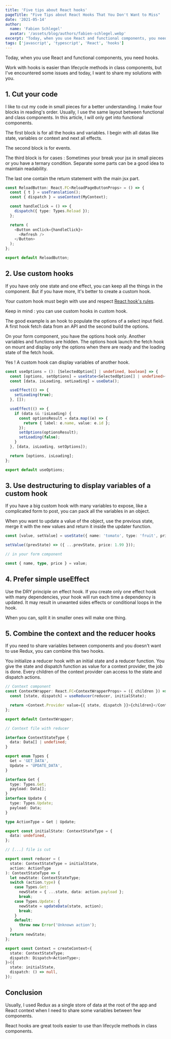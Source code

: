```yaml
---
title: 'Five tips about React hooks'
pageTitle: "Five Tips about React Hooks That You Don't Want to Miss"
date: '2021-05-14'
author:
  name: 'Fabien Schlegel'
  avatar: '/assets/blog/authors/fabien-schlegel.webp'
excerpt: "Today, when you use React and functional components, you need hooks. I've encountered some issues during development and today, I want to share my tips about React hooks with you."
tags: ['javascript', 'typescript', 'React', 'hooks']
---
```


Today, when you use React and functional components, you need hooks.

Work with hooks is easier than lifecycle methods in class components, but I've encountered some issues and today, I want to share my solutions with you.

## 1. Cut your code

I like to cut my code in small pieces for a better understanding. I make four blocks in reading's order. Usually, I use the same layout between functional and class components. In this article, I will only get into functional components.

The first block is for all the hooks and variables. I begin with all datas like state, variables or context and next all effects.

The second block is for events.

The third block is for cases : Sometimes your break your jsx in small pieces or you have a ternary condition. Separate some parts can be a good idea to maintain readability.

The last one contain the return statement with the main jsx part.

```typescript
const ReloadButton: React.FC<ReloadPageButtonProps> = () => {
  const { t } = useTranslation();
  const { dispatch } = useContext(MyContext);

  const handleClick = () => {
    dispatch({ type: Types.Reload });
  };

  return (
    <Button onClick={handleClick}>
      <Refresh />
    </Button>
  );
};

export default ReloadButton;
```

## 2. Use custom hooks

If you have only one state and one effect, you can keep all the things in the component. But if you have more, It's better to create a custom hook.

Your custom hook must begin with use and respect [React hook's rules](https://reactjs.org/docs/hooks-rules.html).

Keep in mind : you can use custom hooks in custom hook.

The good example is an hook to populate the options of a select input field. A first hook fetch data from an API and the second build the options.

On your form component, you have the options hook only. Another variables and functions are hidden. The options hook launch the fetch hook on mount and display only the options when there are ready and the loading state of the fetch hook.

Yes ! A custom hook can display variables of another hook.

```typescript
const useOptions = (): [SelectedOption[] | undefined, boolean] => {
  const [options, setOptions] = useState<SelectedOption[] | undefined>();
  const [data, isLoading, setLoading] = useData();

  useEffect(() => {
    setLoading(true);
  }, []);

  useEffect(() => {
    if (data && !isLoading) {
      const optionsResult = data.map((e) => {
        return { label: e.name, value: e.id };
      });
      setOptions(optionsResult);
      setLoading(false);
    }
  }, [data, isLoading, setOptions]);

  return [options, isLoading];
};

export default useOptions;
```

## 3. Use destructuring to display variables of a custom hook

If you have a big custom hook with many variables to expose, like a complicated form to post, you can pack all the variables in an object.

When you want to update a value of the object, use the previous state, merge it with the new values and return it inside the updater function.

```typescript
const [value, setValue] = useState({ name: 'tomato', type: 'fruit', price: 1.72 });

setValue((prevState) => ({ ...prevState, price: 1.99 }));

// in your form component

const { name, type, price } = value;
```

## 4. Prefer simple useEffect

Use the DRY principle on effect hook. If you create only one effect hook with many dependencies, your hook will run each time a dependency is updated. It may result in unwanted sides effects or conditional loops in the hook.

When you can, split it in smaller ones will make one thing.

## 5. Combine the context and the reducer hooks

If you need to share variables between components and you doesn't want to use Redux, you can combine this two hooks.

You initialize a reducer hook with an initial state and a reducer function. You give the state and dispatch function as value for a context provider, the job is done. Every children of the context provider can access to the state and dispatch actions.

```typescript
// Context component
const ContextWrapper: React.FC<ContextWrapperProps> = ({ children }) => {
  const [state, dispatch] = useReducer(reducer, initialState);

  return <Context.Provider value={{ state, dispatch }}>{children}</Context.Provider>;
};

export default ContextWrapper;

// Context file with reducer

interface ContextStateType {
  data: Data[] | undefined;
}

export enum Types {
  Get = 'GET_DATA',
  Update = 'UPDATE_DATA',
}

interface Get {
  type: Types.Get;
  payload: Data[];
}
interface Update {
  type: Types.Update;
  payload: Data;
}

type ActionType = Get | Update;

export const initialState: ContextStateType = {
  data: undefined,
};

// [...] file is cut

export const reducer = (
  state: ContextStateType = initialState,
  action: ActionType
): ContextStateType => {
  let newState: ContextStateType;
  switch (action.type) {
    case Types.Get:
      newState = { ...state, data: action.payload };
      break;
    case Types.Update: {
      newState = updateData(state, action);
      break;
    }
    default:
      throw new Error('Unknown action');
  }
  return newState;
};

export const Context = createContext<{
  state: ContextStateType;
  dispatch: Dispatch<ActionType>;
}>({
  state: initialState,
  dispatch: () => null,
});
```

## Conclusion

Usually, I used Redux as a single store of data at the root of the app and React context when I need to share some variables between few components.

React hooks are great tools easier to use than lifecycle methods in class components.
